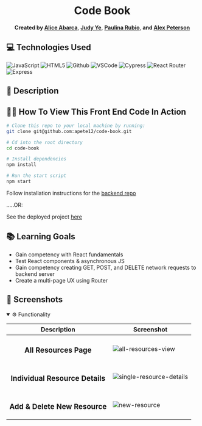 <div align="center">

# Code Book 
**Created by [Alice Abarca](https://github.com/aliceabarca)**,
**[Judy Ye](https://github.com/judy0ye)**, **[Paulina Rubio](https://github.com/paulina-isabel)**, **and [Alex Peterson](https://www.linkedin.com/in/alexandra-peterson-245b65145/)**

</div>

## 💻 Technologies Used
  
![JavaScript](https://img.shields.io/badge/-JavaScript-05122A?style=flat&logo=javascript) 
![HTML5](https://img.shields.io/badge/-HTML5-05122A?style=flat&logo=html5)
![Github](https://img.shields.io/badge/-GitHub-05122A?style=flat&logo=github)
![VSCode](https://img.shields.io/badge/-VS_Code-05122A?style=flat&logo=visualstudio)
![Cypress](https://img.shields.io/badge/-Cypress-05122A?style=flat&logo=cypress)
![React Router](https://img.shields.io/badge/-React_Router-05122A?style=flat&logo=reactrouter)
![Express](https://img.shields.io/badge/-Express.js-05122A?style=flat&logo=expressjs)


## 📝 Description

## 🧑‍💻 How To View This Front End Code In Action

```bash
# Clone this repo to your local machine by running:
git clone git@github.com:apete12/code-book.git

# Cd into the root directory 
cd code-book

# Install dependencies 
npm install

# Run the start script
npm start
```

Follow installation instructions for the [backend repo](https://github.com/apete12/code-book-be)

.....OR:

See the deployed project [here](https://code-book-fe.vercel.app/)


## 📚 Learning Goals

- Gain competency with React fundamentals
- Test React components & asynchronous JS
- Gain competency creating GET, POST, and DELETE network requests to backend server 
- Create a multi-page UX using Router

## 📸 Screenshots
<details open>
  <summary> ⚙️ Functionality </summary>
  
  | Description | Screenshot |
  |------------ | -----------|
  | <h3 align="center">All Resources Page | ![all-resources-view](https://github.com/aliceabarca/petbook-be/assets/104571445/c4e4da38-d5ea-4e0a-8352-823ecc40d24f)
  | <h3 align="center">Individual Resource Details | ![single-resource-details](https://github.com/aliceabarca/petbook-be/assets/104571445/d6be5802-0530-475b-aa42-7e852a45dcf9)
   | <h3 align="center">Add & Delete New Resource | ![new-resource](https://github.com/aliceabarca/petbook-be/assets/104571445/ce65bad5-c577-4255-8f93-709848801054)

  

</details>


